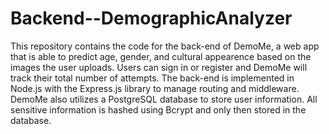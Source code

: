 # Backend--DemographicAnalyzer
This repository contains the code for the back-end of DemoMe, a web app that is able to predict age, gender, and cultural appearence based on the images the user uploads. Users can sign in or register and DemoMe will track their total number of attempts. The back-end is implemented in Node.js with the Express.js library to manage routing and middleware. DemoMe also utilizes a PostgreSQL database to store user information. All sensitive information is hashed using Bcrypt and only then stored in the database. 

